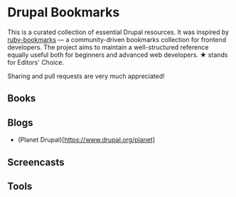 # Drupal Bookmarks

This is a curated collection of essential Drupal resources. 
It was inspired by [ruby-bookmarks](https://github.com/dreikanter/ruby-bookmarks) — a community-driven bookmarks collection for frontend developers. 
The project aims to maintain a well-structured reference equally useful both for beginners and advanced web developers. 
★ stands for Editors' Choice.

Sharing and pull requests are very much appreciated!

## Books


## Blogs
- (Planet Drupal)[https://www.drupal.org/planet]

## Screencasts

## Tools
